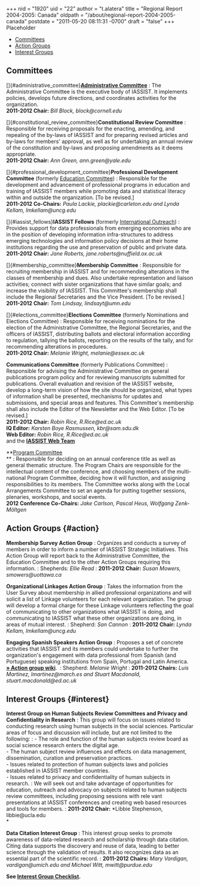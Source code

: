 +++
nid = "1920"
uid = "22"
author = "t.alatera"
title = "Regional Report 2004-2005: Canada"
oldpath = "/about/regional-report-2004-2005-canada"
postdate = "2011-05-20 08:11:31 -0700"
draft = "false"
+++
Placeholder

-   [Committees](#committees)
-   [Action Groups](#action)
-   [Interest Groups](#interest)

Committees
----------

[]{#administrative_committee}**[Administrative Committee](https://iassistdata.org/about/officials.html)**
:   The Administrative Committee is the executive body of IASSIST. It
    implements policies, develops future directions, and coordinates
    activities for the organization.\
    **2011-2012 Chair:** *Bill Block, block\@cornell.edu*

<!-- -->

[]{#constitutional_review_committee}**Constitutional Review Committee**
:   Responsible for receiving proposals for the enacting, amending, and
    repealing of the by-laws of IASSIST and for preparing revised
    articles and by-laws for members\' approval, as well as for
    undertaking an annual review of the constitution and by-laws and
    proposing amendments as it deems appropriate.\
    **2011-2012 Chair:** *Ann Green, ann.green\@yale.edu*

<!-- -->

[]{#professional_development_committee}**Professional Development Committee** (formerly [Education Committee](https://iassistdata.org/about/education.html))
:   Responsible for the development and advancement of professional
    programs in education and training of IASSIST members while
    promoting data and statistical literacy within and outside the
    organization. \[To be revised.\]\
    **2011-2012 Co-Chairs:** *Paula Lackie, plackie\@carleton.edu and
    Lynda Kellam, lmkellam\@uncg.edu*

<!-- -->

[]{#iassist_fellows}**IASSIST Fellows** (formerly [International Outreach](https://iassistdata.org/about/outreach.html))
:   Provides support for data professionals from emerging economies who
    are in the position of developing information infra-structures to
    address emerging technologies and information policy decisions at
    their home institutions regarding the use and preservation of public
    and private data.\
    **2011-2012 Chair:** *Jane Roberts, jane.roberts\@nuffield.ox.ac.uk*

<!-- -->

[]{#membership_committee}**Membership Committee**
:   Responsible for recruiting membership in IASSIST and for
    recommending alterations in the classes of membership and dues. Also
    undertake representation and liaison activities; connect with sister
    organizations that have similar goals; and increase the visibility
    of IASSIST. This Committee\'s membership shall include the Regional
    Secretaries and the Vice President. \[To be revised.\]\
    **2011-2012 Chair:** *Tom Lindsay, lindsayt\@umn.edu*

<!-- -->

[]{#elections_committee}**Elections Committee** (formerly Nominations and Elections Committee)
:   Responsible for receiving nominations for the election of the
    Administrative Committee, the Regional Secretaries, and the officers
    of IASSIST, distributing ballots and electoral information according
    to regulation, tallying the ballots, reporting on the results of the
    tally, and for recommending alterations in procedures.\
    **2011-2012 Chair:** *Melanie Wright, melanie\@essex.ac.uk*

<!-- -->

**Communications Committee** (formerly Publications Committee)
:   Responsible for advising the Administrative Committee on general
    publications program policy and for reviewing manuscripts submitted
    for publications. Overall evaluation and revision of the IASSIST
    website, develop a long-term vision of how the site should be
    organized, what types of information shall be presented, mechanisms
    for updates and submissions, and special areas and features. This
    Committee\'s membership shall also include the Editor of the
    Newsletter and the Web Editor. \[To be revised.\]\
    **2011-2012 Chair:** *Robin Rice, R.Rice\@ed.ac.uk*\
    **IQ Editor:** *Karsten Boye Rasmussen, kbr\@sam.sdu.dk*\
    **Web Editor:** *Robin Rice, R.Rice\@ed.ac.uk*\
    and the **[IASSIST Web
    Team](https://iassistdata.org/about/web-team)**

<!-- -->

**[Program Committee](https://iassistdata.org/conferences/conference-committees-2011)\
**
:   Responsible for deciding on an annual conference title as well as
    general thematic structure. The Program Chairs are responsible for
    the intellectual content of the conference, and choosing members of
    the multi-national Program Committee, deciding how it will function,
    and assigning responsibilities to its members. The Committee works
    along with the Local Arrangements Committee to set an agenda for
    putting together sessions, plenaries, workshops, and social events.\
    **2012 Conference Co-Chairs:** *Jake Carlson, Pascal Heus, Wolfgang
    Zenk-Möltgen*

Action Groups {#action}
-------------

**Membership Survey Action Group**
:   Organizes and conducts a survey of members in order to inform a
    number of IASSIST Strategic Initiatives. This Action Group will
    report back to the Administrative Committee, the Education Committee
    and to the other Action Groups requiring this information.
:   Shepherds: *Ellie Read*
:   **2011-2012 Chair:** *Susan Mowers, smowers\@uottawa.ca*

<!-- -->

**Organizational Linkages Action Group**
:   Takes the information from the User Survey about membership in
    allied professional organizations and will solicit a list of Linkage
    volunteers for each relevant organization. The group will develop a
    formal charge for these Linkage volunteers reflecting the goal of
    communicating to other organizations what IASSIST is doing, and
    communicating to IASSIST what these other organizations are doing,
    in areas of mutual interest.
:   Shepherd: *San Cannon*
:   **2011-2012 Chair:** *Lynda Kellam, lmkellam\@uncg.edu*

<!-- -->

**Engaging Spanish Speakers Action Group**
:   Proposes a set of concrete activities that IASSIST and its members
    could undertake to further the organization\'s engagement with data
    professional from Spanish (and Portuguese) speaking institutions
    from Spain, Portugal and Latin America.\
    **[» Action group
    wiki](http://latinengagementiassist.wiki.zoho.com/HomePage.html)**. 
:   Shepherd: *Melanie Wright*
:   **2011-2012 Chairs:** *Luis Martinez, lmartinez\@march.es and Stuart
    Macdonald, stuart.macdonald\@ed.ac.uk*

Interest Groups {#interest}
---------------

**Interest Group on Human Subjects Review Committees and Privacy and Confidentiality in Research**
:   This group will focus on issues related to conducting research using
    human subjects in the social sciences. Particular areas of focus and
    discussion will include, but are not limited to the following:
:   \- The role and function of the human subjects review board as
    social science research enters the digital age.\
    - The human subject review influences and effects on data
    management, dissemination, curation and preservation practices.\
    - Issues related to protection of human subjects laws and policies
    established in IASSIST member countries.\
    - Issues related to privacy and confidentiality of human subjects in
    research.
:   We will seek out and take advantage of opportunities for education,
    outreach and advocacy on subjects related to human subjects review
    committees, including proposing sessions with rele vant
    presentations at IASSIST conferences and creating web based
    resources and tools for members.
:   **2011-2012 Chair:** *Libbie Stephenson, libbie\@ucla.edu\
    *

<!-- -->

**Data Citation Interest Group**
:   This interest group seeks to promote awareness of data-related
    research and scholarship through data citation. Citing data supports
    the discovery and reuse of data, leading to better science through
    the validation of results. It also recognizes data as an essential
    part of the scientific record.
:   **2011-2012 Chairs:** *Mary Vardigan, vardigan\@umich.edu and
    Michael Witt, mwitt\@purdue.edu*

**See [Interest Group
Checklist](https://iassistdata.org/about/all-about-interest-groups).**
